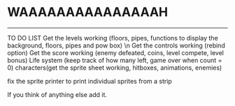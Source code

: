 # WAAAAAAAAAAAAAAAH
-------------------
TO DO LIST 
Get the levels working (floors, pipes, functions to display the background, floors, pipes and pow box) \n
Get the controls working (rebind option)
Get the score working (enemy defeated, coins, level compete, level bonus)
Life system (keep track of how many left, game over when count = 0)
characters(get the sprite sheet working, hitboxes, animations, enemies)

fix the sprite printer to print individual sprites from a strip


If you think of anything else add it.
